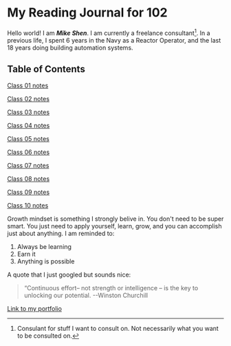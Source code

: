 # My Reading Journal for 102

Hello world!  I am ***Mike Shen***.  I am currently a freelance consultant[^1].  In a previous life, I spent 6 years in the Navy as a Reactor Operator, and the last 18 years doing building automation systems.

## Table of Contents

[Class 01 notes](https://mikeshen7.github.io/reading-notes/102/class-01)

[Class 02 notes](https://mikeshen7.github.io/reading-notes/102/class-02)

[Class 03 notes](https://mikeshen7.github.io/reading-notes/102/class-03)

[Class 04 notes](https://mikeshen7.github.io/reading-notes/102/class-04)

[Class 05 notes](https://mikeshen7.github.io/reading-notes/102/class-05)

[Class 06 notes](https://mikeshen7.github.io/reading-notes/102/class-06)

[Class 07 notes](https://mikeshen7.github.io/reading-notes/102/class-07)

[Class 08 notes](https://mikeshen7.github.io/reading-notes/102/class-08)

[Class 09 notes](https://mikeshen7.github.io/reading-notes/102/class-09)

[Class 10 notes](https://mikeshen7.github.io/reading-notes/102/class-10)

Growth mindset is something I strongly belive in.  You don't need to be super smart.  You just need to apply yourself, learn, grow, and you can accomplish just about anything.  I am reminded to:

1. Always be learning
2. Earn it
3. Anything is possible

A quote that I just googled but sounds nice:
> “Continuous effort– not strength or intelligence – is the key to unlocking our potential.    --Winston Churchill

[Link to my portfolio](https://github.com/mikeshen7)

[^1]: Consulant for stuff I want to consult on.  Not necessarily what you want to be consulted on.
